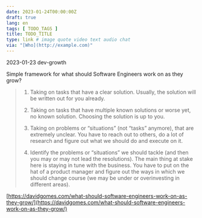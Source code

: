 ```yaml
---
date: 2023-01-24T00:00:00Z
draft: true
lang: en
tags: [ TODO_TAGS ]
title: TODO_TITLE
type: link # image quote video text audio chat
via: "[Who](http://example.com)"
---
```



2023-01-23 dev-growth


Simple framework for what should Software Engineers work on as they grow?

> 1. Taking on tasks that have a clear solution. Usually, the solution will be written out for you already.
>
> 2. Taking on tasks that have multiple known solutions or worse yet, no known solution. Choosing the solution is up to you.
>
> 3. Taking on problems or “situations” (not “tasks” anymore), that are extremely unclear. You have to reach out to others, do a lot of research and figure out what we should do and execute on it.
>
> 4. Identify the problems or “situations” we should tackle (and then you may or may not lead the resolutions). The main thing at stake here is staying in tune with the business. You have to put on the hat of a product manager and figure out the ways in which we should change course (we may be under or overinvesting in different areas).

[https://davidgomes.com/what-should-software-engineers-work-on-as-they-grow/](https://davidgomes.com/what-should-software-engineers-work-on-as-they-grow/)

